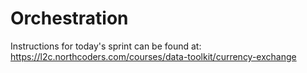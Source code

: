 # Orchestration

Instructions for today's sprint can be found at: https://l2c.northcoders.com/courses/data-toolkit/currency-exchange
